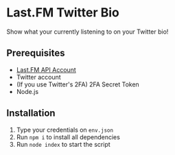 # Last.FM Twitter Bio

Show what your currently listening to on your Twitter bio!

## Prerequisites

* [Last.FM API Account](https://www.last.fm/api/accounts)
* Twitter account
* (If you use Twitter's 2FA) 2FA Secret Token
* Node.js

## Installation

1. Type your credentials on `env.json`
2. Run `npm i` to install all dependencies
3. Run `node index` to start the script
